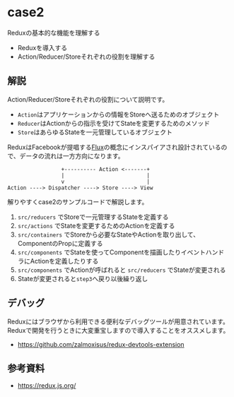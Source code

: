 # case2

Reduxの基本的な機能を理解する

- Reduxを導入する
- Action/Reducer/Storeそれぞれの役割を理解する

## 解説

Action/Reducer/Storeそれぞれの役割について説明です。

- `Action`はアプリケーションからの情報をStoreへ送るためのオブジェクト
- `Reducer`はActionからの指示を受けてStateを変更するためのメソッド
- `Store`はあらゆるStateを一元管理しているオブジェクト

ReduxはFacebookが提唱する[Flux](https://facebook.github.io/flux/docs/in-depth-overview.html)の概念にインスパイアされ設計されているので、データの流れは一方方向になります。

```
                 +---------- Action <-------+
                 |                          |
                 v                          |
Action ----> Dispatcher ----> Store ----> View
```

解りやすくcase2のサンプルコードで解説します。

1. `src/reducers` でStoreで一元管理するStateを定義する
2. `src/actions` でStateを変更するためのActionを定義する
3. `src/containers` でStoreから必要なStateやActionを取り出して、ComponentのPropに定義する
4. `src/components` でStateを使ってComponentを描画したりイベントハンドラにActionを定義したりする
5. `src/components` でActionが呼ばれると `src/reducers` でStateが変更される
6. Stateが変更されると`step3`へ戻り以後繰り返し

## デバッグ

Reduxにはブラウザから利用できる便利なデバッグツールが用意されています。Reduxで開発を行うときに大変重宝しますので導入することをオススメします。

- https://github.com/zalmoxisus/redux-devtools-extension

## 参考資料

- https://redux.js.org/
